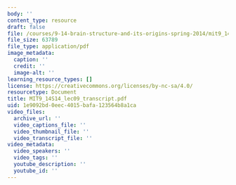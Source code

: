 ```yaml
---
body: ''
content_type: resource
draft: false
file: /courses/9-14-brain-structure-and-its-origins-spring-2014/mit9_14s14_lec09_transcript.pdf
file_size: 63789
file_type: application/pdf
image_metadata:
  caption: ''
  credit: ''
  image-alt: ''
learning_resource_types: []
license: https://creativecommons.org/licenses/by-nc-sa/4.0/
resourcetype: Document
title: MIT9_14S14_lec09_transcript.pdf
uid: 1e9092bd-0eec-4015-bafa-123564b8a1ca
video_files:
  archive_url: ''
  video_captions_file: ''
  video_thumbnail_file: ''
  video_transcript_file: ''
video_metadata:
  video_speakers: ''
  video_tags: ''
  youtube_description: ''
  youtube_id: ''
---
```

